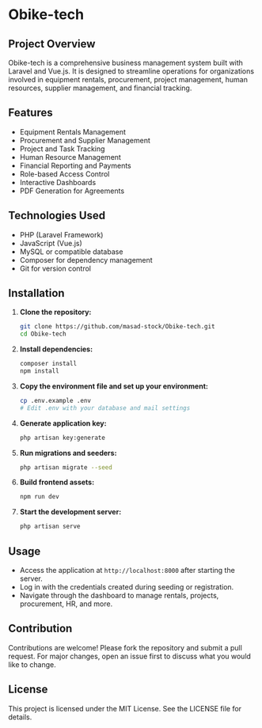 # Obike-tech

## Project Overview
Obike-tech is a comprehensive business management system built with Laravel and Vue.js. It is designed to streamline operations for organizations involved in equipment rentals, procurement, project management, human resources, supplier management, and financial tracking.

## Features
- Equipment Rentals Management
- Procurement and Supplier Management
- Project and Task Tracking
- Human Resource Management
- Financial Reporting and Payments
- Role-based Access Control
- Interactive Dashboards
- PDF Generation for Agreements

## Technologies Used
- PHP (Laravel Framework)
- JavaScript (Vue.js)
- MySQL or compatible database
- Composer for dependency management
- Git for version control

## Installation
1. **Clone the repository:**
   ```bash
   git clone https://github.com/masad-stock/Obike-tech.git
   cd Obike-tech
   ```
2. **Install dependencies:**
   ```bash
   composer install
   npm install
   ```
3. **Copy the environment file and set up your environment:**
   ```bash
   cp .env.example .env
   # Edit .env with your database and mail settings
   ```
4. **Generate application key:**
   ```bash
   php artisan key:generate
   ```
5. **Run migrations and seeders:**
   ```bash
   php artisan migrate --seed
   ```
6. **Build frontend assets:**
   ```bash
   npm run dev
   ```
7. **Start the development server:**
   ```bash
   php artisan serve
   ```

## Usage
- Access the application at `http://localhost:8000` after starting the server.
- Log in with the credentials created during seeding or registration.
- Navigate through the dashboard to manage rentals, projects, procurement, HR, and more.

## Contribution
Contributions are welcome! Please fork the repository and submit a pull request. For major changes, open an issue first to discuss what you would like to change.

## License
This project is licensed under the MIT License. See the LICENSE file for details.
